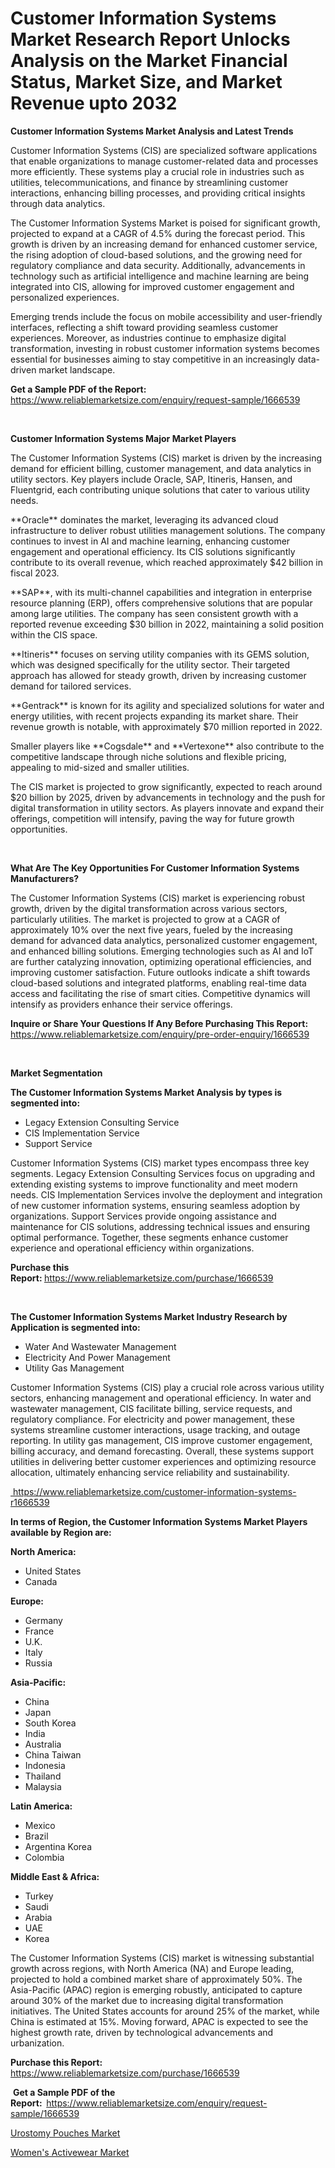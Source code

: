 <p><h1>Customer Information Systems Market Research Report Unlocks Analysis on the Market Financial Status, Market Size, and Market Revenue upto 2032</h1></p><p><strong>Customer Information Systems Market Analysis and Latest Trends</strong></p>
<p><p>Customer Information Systems (CIS) are specialized software applications that enable organizations to manage customer-related data and processes more efficiently. These systems play a crucial role in industries such as utilities, telecommunications, and finance by streamlining customer interactions, enhancing billing processes, and providing critical insights through data analytics. </p><p>The Customer Information Systems Market is poised for significant growth, projected to expand at a CAGR of 4.5% during the forecast period. This growth is driven by an increasing demand for enhanced customer service, the rising adoption of cloud-based solutions, and the growing need for regulatory compliance and data security. Additionally, advancements in technology such as artificial intelligence and machine learning are being integrated into CIS, allowing for improved customer engagement and personalized experiences. </p><p>Emerging trends include the focus on mobile accessibility and user-friendly interfaces, reflecting a shift toward providing seamless customer experiences. Moreover, as industries continue to emphasize digital transformation, investing in robust customer information systems becomes essential for businesses aiming to stay competitive in an increasingly data-driven market landscape.</p></p>
<p><strong>Get a Sample PDF of the Report:&nbsp;</strong> <a href="https://www.reliablemarketsize.com/enquiry/request-sample/1666539?utm_campaign=1888&utm_medium=2&utm_source=Github&utm_content=ia&utm_term=06032025&utm_id=customer-information-systems">https://www.reliablemarketsize.com/enquiry/request-sample/1666539</a></p>
<p>&nbsp;</p>
<p><strong>Customer Information Systems Major Market Players</strong></p>
<p><p>The Customer Information Systems (CIS) market is driven by the increasing demand for efficient billing, customer management, and data analytics in utility sectors. Key players include Oracle, SAP, Itineris, Hansen, and Fluentgrid, each contributing unique solutions that cater to various utility needs.</p><p>**Oracle** dominates the market, leveraging its advanced cloud infrastructure to deliver robust utilities management solutions. The company continues to invest in AI and machine learning, enhancing customer engagement and operational efficiency. Its CIS solutions significantly contribute to its overall revenue, which reached approximately $42 billion in fiscal 2023.</p><p>**SAP**, with its multi-channel capabilities and integration in enterprise resource planning (ERP), offers comprehensive solutions that are popular among large utilities. The company has seen consistent growth with a reported revenue exceeding $30 billion in 2022, maintaining a solid position within the CIS space.</p><p>**Itineris** focuses on serving utility companies with its GEMS solution, which was designed specifically for the utility sector. Their targeted approach has allowed for steady growth, driven by increasing customer demand for tailored services. </p><p>**Gentrack** is known for its agility and specialized solutions for water and energy utilities, with recent projects expanding its market share. Their revenue growth is notable, with approximately $70 million reported in 2022.</p><p>Smaller players like **Cogsdale** and **Vertexone** also contribute to the competitive landscape through niche solutions and flexible pricing, appealing to mid-sized and smaller utilities.</p><p>The CIS market is projected to grow significantly, expected to reach around $20 billion by 2025, driven by advancements in technology and the push for digital transformation in utility sectors. As players innovate and expand their offerings, competition will intensify, paving the way for future growth opportunities.</p></p>
<p>&nbsp;</p>
<p><strong>What Are The Key Opportunities For Customer Information Systems Manufacturers?</strong></p>
<p><p>The Customer Information Systems (CIS) market is experiencing robust growth, driven by the digital transformation across various sectors, particularly utilities. The market is projected to grow at a CAGR of approximately 10% over the next five years, fueled by the increasing demand for advanced data analytics, personalized customer engagement, and enhanced billing solutions. Emerging technologies such as AI and IoT are further catalyzing innovation, optimizing operational efficiencies, and improving customer satisfaction. Future outlooks indicate a shift towards cloud-based solutions and integrated platforms, enabling real-time data access and facilitating the rise of smart cities. Competitive dynamics will intensify as providers enhance their service offerings.</p></p>
<p><strong>Inquire or Share Your Questions If Any Before Purchasing This Report:</strong> <a href="https://www.reliablemarketsize.com/enquiry/pre-order-enquiry/1666539?utm_campaign=1888&utm_medium=2&utm_source=Github&utm_content=ia&utm_term=06032025&utm_id=customer-information-systems">https://www.reliablemarketsize.com/enquiry/pre-order-enquiry/1666539</a></p>
<p>&nbsp;</p>
<p><strong>Market Segmentation</strong></p>
<p><strong>The Customer Information Systems Market Analysis by types is segmented into:</strong></p>
<p><ul><li>Legacy Extension Consulting Service</li><li>CIS Implementation Service</li><li>Support Service</li></ul></p>
<p><p>Customer Information Systems (CIS) market types encompass three key segments. Legacy Extension Consulting Services focus on upgrading and extending existing systems to improve functionality and meet modern needs. CIS Implementation Services involve the deployment and integration of new customer information systems, ensuring seamless adoption by organizations. Support Services provide ongoing assistance and maintenance for CIS solutions, addressing technical issues and ensuring optimal performance. Together, these segments enhance customer experience and operational efficiency within organizations.</p></p>
<p><strong>Purchase this Report:&nbsp;</strong><a href="https://www.reliablemarketsize.com/purchase/1666539?utm_campaign=1888&utm_medium=2&utm_source=Github&utm_content=ia&utm_term=06032025&utm_id=customer-information-systems">https://www.reliablemarketsize.com/purchase/1666539</a></p>
<p>&nbsp;</p>
<p><strong>The Customer Information Systems Market Industry Research by Application is segmented into:</strong></p>
<p><ul><li>Water And Wastewater Management</li><li>Electricity And Power Management</li><li>Utility Gas Management</li></ul></p>
<p><p>Customer Information Systems (CIS) play a crucial role across various utility sectors, enhancing management and operational efficiency. In water and wastewater management, CIS facilitate billing, service requests, and regulatory compliance. For electricity and power management, these systems streamline customer interactions, usage tracking, and outage reporting. In utility gas management, CIS improve customer engagement, billing accuracy, and demand forecasting. Overall, these systems support utilities in delivering better customer experiences and optimizing resource allocation, ultimately enhancing service reliability and sustainability.</p></p>
<p><a href="https://www.reliablemarketsize.com/customer-information-systems-r1666539?utm_campaign=1888&utm_medium=2&utm_source=Github&utm_content=ia&utm_term=06032025&utm_id=customer-information-systems">&nbsp;https://www.reliablemarketsize.com/customer-information-systems-r1666539</a></p>
<p><strong>In terms of Region, the Customer Information Systems Market Players available by Region are:</strong></p>
<p>
    <p> <strong> North America: </strong>
        <ul>
            <li>United States</li>
            <li>Canada</li>
        </ul>
        </p> 
    <p> <strong> Europe: </strong>
        <ul>
            <li>Germany</li>
            <li>France</li>
            <li>U.K.</li>
            <li>Italy</li>
            <li>Russia</li>
        </ul>
        </p> 
    <p> <strong> Asia-Pacific: </strong>
        <ul>
            <li>China</li>
            <li>Japan</li>
            <li>South Korea</li>
            <li>India</li>
            <li>Australia</li>
            <li>China Taiwan</li>
            <li>Indonesia</li>
            <li>Thailand</li>
            <li>Malaysia</li>
        </ul>
        </p> 
    <p> <strong> Latin America: </strong>
        <ul>
            <li>Mexico</li>
            <li>Brazil</li>
            <li>Argentina Korea</li>
            <li>Colombia</li>
        </ul>
        </p> 
    <p> <strong> Middle East & Africa: </strong>
        <ul>
            <li>Turkey</li>
            <li>Saudi</li>
            <li>Arabia</li>
            <li>UAE</li>
            <li>Korea</li>
        </ul>
    </p>
    </p>
<p><p>The Customer Information Systems (CIS) market is witnessing substantial growth across regions, with North America (NA) and Europe leading, projected to hold a combined market share of approximately 50%. The Asia-Pacific (APAC) region is emerging robustly, anticipated to capture around 30% of the market due to increasing digital transformation initiatives. The United States accounts for around 25% of the market, while China is estimated at 15%. Moving forward, APAC is expected to see the highest growth rate, driven by technological advancements and urbanization.</p></p>
<p><strong>Purchase this Report: </strong><a href="https://www.reliablemarketsize.com/purchase/1666539?utm_campaign=1888&utm_medium=2&utm_source=Github&utm_content=ia&utm_term=06032025&utm_id=customer-information-systems">https://www.reliablemarketsize.com/purchase/1666539</a></p>
<p>&nbsp;<strong>Get a Sample PDF of the Report:&nbsp;&nbsp;</strong><a href="https://www.reliablemarketsize.com/enquiry/request-sample/1666539?utm_campaign=1888&utm_medium=2&utm_source=Github&utm_content=ia&utm_term=06032025&utm_id=customer-information-systems">https://www.reliablemarketsize.com/enquiry/request-sample/1666539</a></p>
<p><strong></strong></p>
<p><p><a href="https://github.com/eimutelufta/Market-Research-Report-List-1/blob/main/urostomy-pouches-market.md?utm_campaign=1888&utm_medium=2&utm_source=Github&utm_content=ia&utm_term=06032025&utm_id=customer-information-systems">Urostomy Pouches Market</a></p><p><a href="https://github.com/afghatakito29/Market-Research-Report-List-1/blob/main/womens-activewear-market.md?utm_campaign=1888&utm_medium=2&utm_source=Github&utm_content=ia&utm_term=06032025&utm_id=customer-information-systems">Women's Activewear Market</a></p></p>